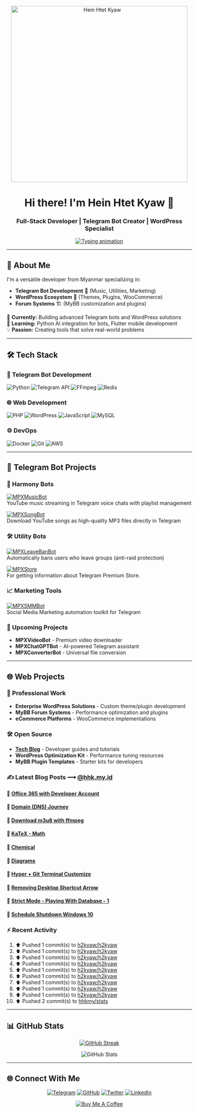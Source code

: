 <p align="center">
  <a href="https://hhk.my.id">
    <img width="480" src="https://github.githubassets.com/assets/inbox-zero-dark-377cc25a227f.svg" alt="Hein Htet Kyaw">
  </a>
</p>

<h1 align="center">Hi there! I'm Hein Htet Kyaw 👋</h1>
<h3 align="center">Full-Stack Developer | Telegram Bot Creator | WordPress Specialist</h3>

<p align="center">
  <a href="https://hhk.my.id">
    <img src="https://readme-typing-svg.herokuapp.com?font=Fira+Code&pause=1000&width=435&lines=Building+Telegram+Bots;Developing+WordPress+Solutions;Creating+MyBB+Plugins;From+Myanmar+%F0%9F%87%B2%F0%9F%87%B2" alt="Typing animation">
  </a>
</p>

---

## 🚀 About Me

I'm a versatile developer from Myanmar specializing in:
- **Telegram Bot Development** 🤖 (Music, Utilities, Marketing)
- **WordPress Ecosystem** 🛒 (Themes, Plugins, WooCommerce)
- **Forum Systems** 🏗️ (MyBB customization and plugins)

🔭 **Currently:** Building advanced Telegram bots and WordPress solutions  
🌱 **Learning:** Python AI integration for bots, Flutter mobile development  
💡 **Passion:** Creating tools that solve real-world problems  

---

## 🛠 Tech Stack

### 🤖 Telegram Bot Development
![Python](https://img.shields.io/badge/Python-3776AB?logo=python&logoColor=white)
![Telegram API](https://img.shields.io/badge/Telegram_API-26A5E4?logo=telegram)
![FFmpeg](https://img.shields.io/badge/FFmpeg-007808?logo=ffmpeg&logoColor=white)
![Redis](https://img.shields.io/badge/Redis-DC382D?logo=redis&logoColor=white)

### 🌐 Web Development
![PHP](https://img.shields.io/badge/PHP-777BB4?logo=php&logoColor=white)
![WordPress](https://img.shields.io/badge/WordPress-21759B?logo=wordpress)
![JavaScript](https://img.shields.io/badge/JavaScript-F7DF1E?logo=javascript&logoColor=black)
![MySQL](https://img.shields.io/badge/MySQL-4479A1?logo=mysql&logoColor=white)

### ⚙️ DevOps
![Docker](https://img.shields.io/badge/Docker-2496ED?logo=docker&logoColor=white)
![Git](https://img.shields.io/badge/Git-F05032?logo=git&logoColor=white)
![AWS](https://img.shields.io/badge/AWS-232F3E?logo=amazon-aws)

---

## 🤖 Telegram Bot Projects

### 🎵 Harmony Bots
[![MPXMusicBot](https://img.shields.io/badge/MPX_MusicBot_🎧-fff?logo=telegram)](https://t.me/MPXMusicBot)  
YouTube music streaming in Telegram voice chats with playlist management

[![MPXSongBot](https://img.shields.io/badge/MPX_Song_🎵-fff?logo=telegram)](https://t.me/MPXSongBot)  
Download YouTube songs as high-quality MP3 files directly in Telegram

### 🛠 Utility Bots
[![MPXLeaveBanBot](https://img.shields.io/badge/MPX_Leave_=_Ban_🔥-fff?logo=telegram)](https://t.me/MPXLeaveBanBot)  
Automatically bans users who leave groups (anti-raid protection)

[![MPXStore](https://img.shields.io/badge/MPX_Store_🛒-fff?logo=telegram)](https://t.me/MPXStoreBot)  
For getting information about Telegram Premium Store.

### 📈 Marketing Tools
[![MPXSMMBot](https://img.shields.io/badge/📢_MPXSMMBot-fff?logo=telegram)](https://t.me/MPXSMMBot)  
Social Media Marketing automation toolkit for Telegram

### 🚧 Upcoming Projects
- **MPXVideoBot** - Premium video downloader
- **MPXChatGPTBot** - AI-powered Telegram assistant
- **MPXConverterBot** - Universal file conversion

---

## 🌐 Web Projects

### 💼 Professional Work
- **Enterprise WordPress Solutions** - Custom theme/plugin development
- **MyBB Forum Systems** - Performance optimization and plugins
- **eCommerce Platforms** - WooCommerce implementations

### 🛠 Open Source
- **[Tech Blog](https://hhk.my.id)** - Developer guides and tutorials
- **WordPress Optimization Kit** - Performance tuning resources
- **MyBB Plugin Templates** - Starter kits for developers

### ✍️ Latest Blog Posts ⟿ [@hhk.my.id](https://hhk.my.id)

<div style="list-style-type: '📖 ';">
  
<!-- hhkmyid:START -->
 #### 📖 [Office 365 with Developer Account](https://hhk.my.id/posts/office365-with-developer-account/) 

 #### 📖 [Domain &lpar;DNS&rpar; Journey](https://hhk.my.id/posts/domain-dns-journey/) 

 #### 📖 [Download m3u8 with ffmpeg](https://hhk.my.id/posts/download-m3u8-ffmpeg/) 

 #### 📖 [KaTeX - Math](https://hhk.my.id/posts/katex-math/) 

 #### 📖 [Chemical](https://hhk.my.id/posts/chemical/) 

 #### 📖 [Diagrams](https://hhk.my.id/posts/diagrams/) 

 #### 📖 [Hyper + Git Terminal Customize](https://hhk.my.id/posts/hyper-git-terminal-customize/) 

 #### 📖 [Removing Desktop Shortcut Arrow](https://hhk.my.id/posts/removing-desktop-shortcut-arrow/) 

 #### 📖 [Strict Mode - Playing With Database - 1](https://hhk.my.id/posts/strict-mode-playing-database-1/) 

 #### 📖 [Schedule Shutdown Windows 10](https://hhk.my.id/posts/schedule-shutdown-windows-10/) 
<!-- hhkmyid:END -->

</div>

### :zap: Recent Activity

<!--RECENT_ACTIVITY:start-->
1. ⬆️ Pushed 1 commit(s) to [h2kyaw/h2kyaw](https://github.com/h2kyaw/h2kyaw)<br>
2. ⬆️ Pushed 1 commit(s) to [h2kyaw/h2kyaw](https://github.com/h2kyaw/h2kyaw)<br>
3. ⬆️ Pushed 1 commit(s) to [h2kyaw/h2kyaw](https://github.com/h2kyaw/h2kyaw)<br>
4. ⬆️ Pushed 1 commit(s) to [h2kyaw/h2kyaw](https://github.com/h2kyaw/h2kyaw)<br>
5. ⬆️ Pushed 1 commit(s) to [h2kyaw/h2kyaw](https://github.com/h2kyaw/h2kyaw)<br>
6. ⬆️ Pushed 1 commit(s) to [h2kyaw/h2kyaw](https://github.com/h2kyaw/h2kyaw)<br>
7. ⬆️ Pushed 1 commit(s) to [h2kyaw/h2kyaw](https://github.com/h2kyaw/h2kyaw)<br>
8. ⬆️ Pushed 1 commit(s) to [h2kyaw/h2kyaw](https://github.com/h2kyaw/h2kyaw)<br>
9. ⬆️ Pushed 1 commit(s) to [h2kyaw/h2kyaw](https://github.com/h2kyaw/h2kyaw)<br>
10. ⬆️ Pushed 2 commit(s) to [hhkmy/stats](https://github.com/hhkmy/stats)<br>
<!--RECENT_ACTIVITY:end-->

---

## 📊 GitHub Stats

<div align="center">

[![GitHub Streak](https://streak-stats.demolab.com?user=h2kyaw&theme=transparent&hide_border=true&border_radius=&ring=EB5454&fire=EB5454&currStreakNum=EB5454&currStreakLabel=EB5454)](https://git.io/streak-stats)

![GitHub Stats](https://github-readme-stats.vercel.app/api?username=h2kyaw&show_icons=true&theme=transparent&hide_title=true&hide_border=true&rank_icon=github)

</div>

---

## 🌐 Connect With Me

<div align="center">

[![Telegram](https://img.shields.io/badge/💬_Telegram-26A5E4?style=for-the-badge&logo=telegram)](https://t.me/HeinHtetkyaw)
[![GitHub](https://img.shields.io/badge/💻_GitHub-181717?style=for-the-badge&logo=github)](https://github.com/h2kyaw)
[![Twitter](https://img.shields.io/badge/🐦_Twitter-1DA1F2?style=for-the-badge&logo=twitter)](https://twitter.com/HeinHtetKyaw_)
[![LinkedIn](https://img.shields.io/badge/👔_LinkedIn-0A66C2?style=for-the-badge&logo=linkedin)](https://linkedin.com/in/h2kyaw)

[![Buy Me A Coffee](https://img.shields.io/badge/☕_Buy_Me_A_Coffee-FFDD00?style=for-the-badge&logo=buy-me-a-coffee&logoColor=black)](https://www.buymeacoffee.com/h2kyaw)

</div>
